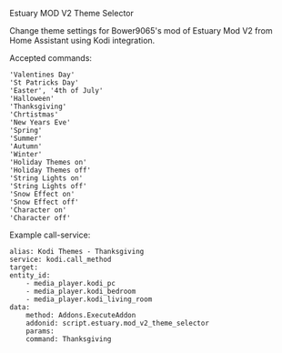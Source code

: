
Estuary MOD V2 Theme Selector

Change theme settings for Bower9065's mod of Estuary Mod V2 from Home Assistant using Kodi integration.

Accepted commands:

    'Valentines Day' 
    'St Patricks Day'
    'Easter', '4th of July'
	'Halloween'
	'Thanksgiving'
	'Chrtistmas'
	'New Years Eve'
	'Spring'
	'Summer'
	'Autumn'
	'Winter'
	'Holiday Themes on'
	'Holiday Themes off'
	'String Lights on'
	'String Lights off'
	'Snow Effect on' 
	'Snow Effect off'
	'Character on'
	'Character off'

Example call-service:

	alias: Kodi Themes - Thanksgiving
	service: kodi.call_method
	target:
	entity_id:
		- media_player.kodi_pc
		- media_player.kodi_bedroom
		- media_player.kodi_living_room
	data:
		method: Addons.ExecuteAddon
		addonid: script.estuary.mod_v2_theme_selector
		params:
		command: Thanksgiving